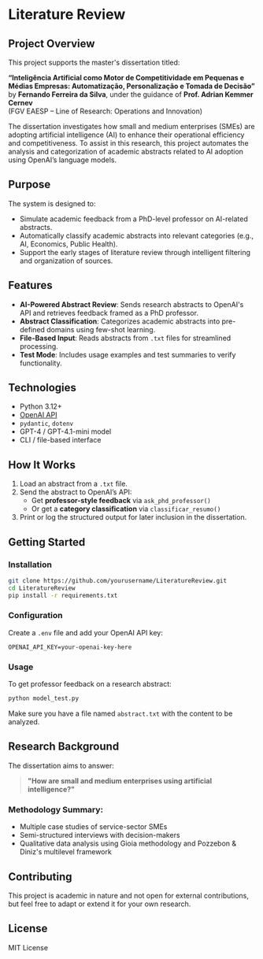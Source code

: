 # Literature Review

## Project Overview

This project supports the master's dissertation titled:

**“Inteligência Artificial como Motor de Competitividade em Pequenas e Médias Empresas: Automatização, Personalização e Tomada de Decisão”** by **Fernando Ferreira da Silva**, under the guidance of **Prof. Adrian Kemmer Cernev**  
(FGV EAESP – Line of Research: Operations and Innovation)

The dissertation investigates how small and medium enterprises (SMEs) are adopting artificial intelligence (AI) to enhance their operational efficiency and competitiveness. To assist in this research, this project automates the analysis and categorization of academic abstracts related to AI adoption using OpenAI’s language models.

## Purpose

The system is designed to:
- Simulate academic feedback from a PhD-level professor on AI-related abstracts.
- Automatically classify academic abstracts into relevant categories (e.g., AI, Economics, Public Health).
- Support the early stages of literature review through intelligent filtering and organization of sources.

## Features

- **AI-Powered Abstract Review**: Sends research abstracts to OpenAI's API and retrieves feedback framed as a PhD professor.
- **Abstract Classification**: Categorizes academic abstracts into pre-defined domains using few-shot learning.
- **File-Based Input**: Reads abstracts from `.txt` files for streamlined processing.
- **Test Mode**: Includes usage examples and test summaries to verify functionality.

## Technologies

- Python 3.12+
- [OpenAI API](https://platform.openai.com/)
- `pydantic`, `dotenv`
- GPT-4 / GPT-4.1-mini model
- CLI / file-based interface

## How It Works

1. Load an abstract from a `.txt` file.
2. Send the abstract to OpenAI’s API:
   - Get **professor-style feedback** via `ask_phd_professor()`
   - Or get a **category classification** via `classificar_resumo()`
3. Print or log the structured output for later inclusion in the dissertation.

## Getting Started

### Installation

```bash
git clone https://github.com/yourusername/LiteratureReview.git
cd LiteratureReview
pip install -r requirements.txt
```

### Configuration

Create a `.env` file and add your OpenAI API key:

```env
OPENAI_API_KEY=your-openai-key-here
```

### Usage

To get professor feedback on a research abstract:

```bash
python model_test.py
```

Make sure you have a file named `abstract.txt` with the content to be analyzed.

## Research Background

The dissertation aims to answer:

> **"How are small and medium enterprises using artificial intelligence?"**

### Methodology Summary:
- Multiple case studies of service-sector SMEs
- Semi-structured interviews with decision-makers
- Qualitative data analysis using Gioia methodology and Pozzebon & Diniz's multilevel framework

## Contributing

This project is academic in nature and not open for external contributions, but feel free to adapt or extend it for your own research.

## License

MIT License
